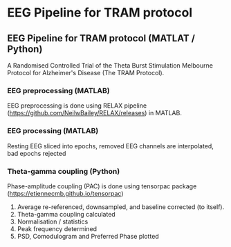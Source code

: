 # EEG Pipeline for TRAM protocol

## EEG Pipeline for TRAM protocol (MATLAT / Python)
A Randomised Controlled Trial of the Theta Burst Stimulation Melbourne Protocol for Alzheimer's Disease (The TRAM Protocol).

### EEG preprocessing (MATLAB)
EEG preprocessing is done using RELAX pipeline (https://github.com/NeilwBailey/RELAX/releases) in MATLAB.

### EEG processing (MATLAB)
Resting EEG sliced into epochs, removed EEG channels are interpolated, bad epochs rejected

### Theta-gamma coupling (Python)
Phase-amplitude coupling (PAC) is done using tensorpac package (https://etiennecmb.github.io/tensorpac)

1. Average re-referenced, downsampled, and baseline corrected (to itself).
2. Theta-gamma coupling calculated
3. Normalisation / statistics
4. Peak frequency determined
5. PSD, Comodulogram and Preferred Phase plotted